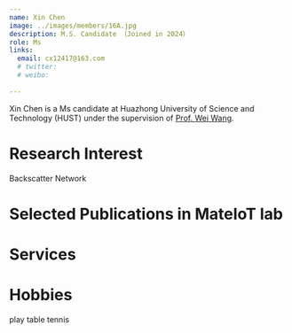 ```yaml
---
name: Xin Chen
image: ../images/members/16A.jpg
description: M.S. Candidate （Joined in 2024）
role: Ms
links:
  email: cx12417@163.com
  # twitter: 
  # weibo:
  
---
```


Xin Chen is a Ms candidate at Huazhong University of Science and Technology (HUST) under the supervision of [Prof. Wei Wang](https://eic.hust.edu.cn/professor/wangwei/index.html). 


Research Interest
======
Backscatter Network 


Selected Publications in MateIoT lab
======

      
Services
======


Hobbies
======
play table tennis